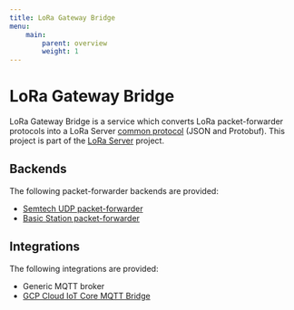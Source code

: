 ```yaml
---
title: LoRa Gateway Bridge
menu:
    main:
        parent: overview
        weight: 1
---
```


# LoRa Gateway Bridge

LoRa Gateway Bridge is a service which converts LoRa packet-forwarder protocols
into a LoRa Server [common protocol](https://github.com/brocaar/loraserver/blob/master/api/gw/gw.proto) (JSON and Protobuf).
This project is part of the [LoRa Server](https://github.com/brocaar/loraserver)
project.

## Backends

The following packet-forwarder backends are provided:

* [Semtech UDP packet-forwarder](https://github.com/Lora-net/packet_forwarder)
* [Basic Station packet-forwarder](https://github.com/lorabasics/basicstation)

## Integrations

The following integrations are provided:

* Generic MQTT broker
* [GCP Cloud IoT Core MQTT Bridge](https://cloud.google.com/iot-core/)
